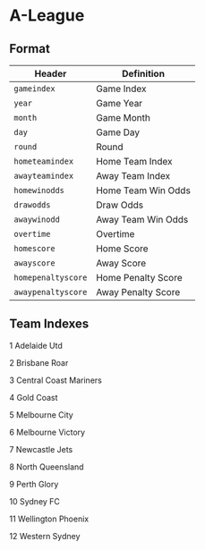 # A-League

## Format

Header | Definition
---|---------
`gameindex` | Game Index
`year` | Game Year
`month` | Game Month
`day` | Game Day
`round` | Round
`hometeamindex` | Home Team Index
`awayteamindex` | Away Team Index
`homewinodds` | Home Team Win Odds
`drawodds` | Draw Odds
`awaywinodd` | Away Team Win Odds
`overtime` | Overtime
`homescore` | Home Score
`awayscore` | Away Score
`homepenaltyscore` | Home Penalty Score
`awaypenaltyscore` | Away Penalty Score

## Team Indexes

1 Adelaide Utd          

2 Brisbane Roar         

3 Central Coast Mariners 

4 Gold Coast           

5 Melbourne City        

6 Melbourne Victory     

7 Newcastle Jets        

8 North Queensland      

9 Perth Glory           

10 Sydney FC             

11 Wellington Phoenix    

12 Western Sydney        

